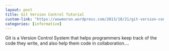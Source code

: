 ```yaml
---
layout: post
title: Git Version Control Tutorial
custom-link: "https://wowmoron.wordpress.com/2013/10/21/git-version-control-tutorial/"
categories: [informative]
---
```

Git is a Version Control System that helps programmers keep track of the code they write, and also help them code in collaboration....
